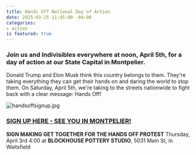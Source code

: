 ```yaml
---
title: Hands Off National Day of Action
date: 2025-03-25 11:45:00 -04:00
categories:
- action
is featured: true
---
```


### Join us and Indivisibles everywhere at noon, April 5th, for a  day of action at our State Capital in Montpelier.

Donald Trump and Elon Musk think this country belongs to them. They're taking everything they can get their hands on and daring the world to stop them. On Saturday, April 5th, we're taking to the streets nationwide to fight back with a clear message: Hands Off!

![handsoffsignup.jpg](/uploads/handsoffsignup.jpg)

### [SIGN UP HERE - SEE YOU IN MONTPELIER!](https://www.mobilize.us/handsoff/event/765733/?referring_vol=2216532&rname=Jeb&share_context=event-detail-page-modal-chained-invite&share_medium=copy_link&fbclid=IwY2xjawJNQLhleHRuA2FlbQIxMQABHYCFE-QRrY_qg5DeZU5dklm_d2eBW89qt0FcWRzlfnyyfLOnJYtYBMrONQ_aem_clwfHAVL2vmY6K6PD1SGQw)

**SIGN MAKING GET TOGETHER FOR THE HANDS OFF PROTEST**
Thursday, April 3rd 4:00 at **BLOCKHOUSE POTTERY STUDIO**, 5031 Main St, in Waitsfield